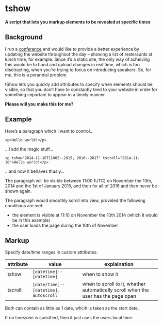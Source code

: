 # tshow

**A script that lets you markup elements to be revealed at specific times**

## Background

I run a [conference](http://uxbrighton.org.uk/2014 "one of my conferences") and would like to provide a better experience by updating the website throughout the day – showing a list of resteraunts at lunch time, for example. Since it’s a static site, the only way of acheiving this would be to hand and upload changes in real time, which is too disctracting, when you’re trying to focus on introducing speakers. So, for me, this is a perannial problem.

tShow lets you quickly add attributes to specify when elements should be visible, so that you don’t have to constantly tend to your website in order for something important to appear in a timely manner.

**Please will you make this for me?**

## Example

Here’s a paragraph which I want to control…

    <p>Hello world!</p>

…I add the magic stuff…

    <p tshow"2014-11-10T1100Z--2015, 2016--2017" tscroll="2014-11-10">Hello world!</p>

…and now it behaves thusly…

The paragraph will be visible between 11:00 (UTC) on November the 10th, 2014 and the 1st of January 2015, and then for all of 2016 and then never be shown again.

The paragraph would smoothly scroll into view, provided the following conditions are met:

- the element is visible at 11:10 on November the 10th 2014 (which it would be in this example)
- the user loads the page during the 10th of November

## Markup

Specify date/time ranges in custom attributes:

| attribute   |      value      |  explaination |
|----------|-------------|------|
| tshow |  `[datetime]--[datetime]` | when to show it |
| tscroll |  `[date/time]--[datetime]`, `autoscroll`  | when to scroll to it, whether automatically scroll when the user has the page open |

Both can contain as little as 1 date, whcih is taken as the start date.

If no timezone is specified, then it just uses the users local time.
